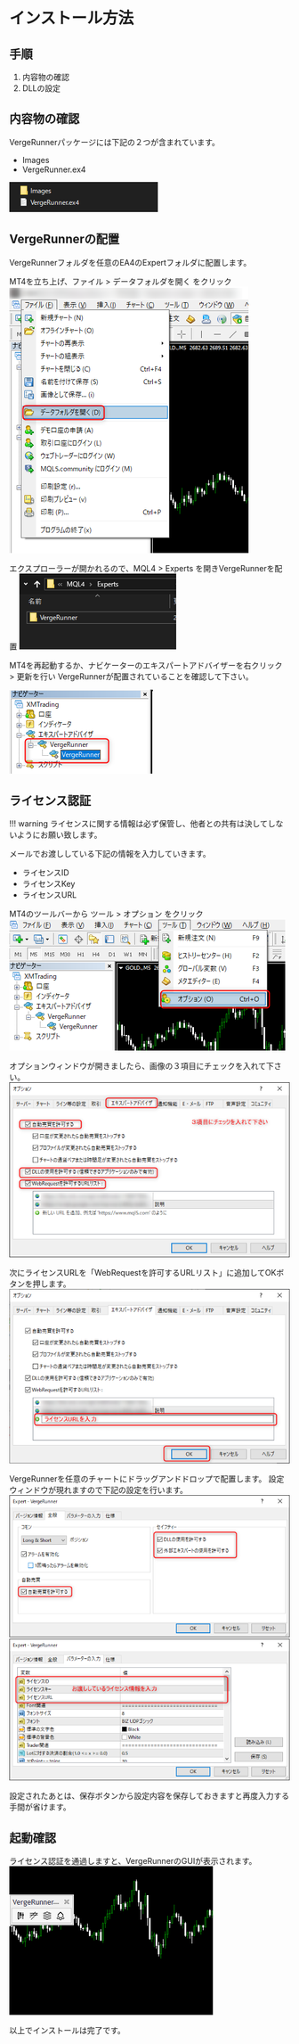 # インストール方法

## 手順
1. 内容物の確認
2. DLLの設定

## 内容物の確認
VergeRunnerパッケージには下記の２つが含まれています。

- Images
- VergeRunner.ex4

![Alt text](_img\img_howtoinstall_001.png)

## VergeRunnerの配置
VergeRunnerフォルダを任意のEA4のExpertフォルダに配置します。

MT4を立ち上げ、ファイル > データフォルダを開く をクリック
![Alt text](_img\img_howtoinstall_002.png)

エクスプローラーが開かれるので、MQL4 > Experts を開きVergeRunnerを配置
![Alt text](_img\img_howtoinstall_003.png)

MT4を再起動するか、ナビケーターのエキスパートアドバイザーを右クリック > 更新を行い
VergeRunnerが配置されていることを確認して下さい。

![Alt text](_img\img_howtoinstall_004.png)

## ライセンス認証
!!! warning
    ライセンスに関する情報は必ず保管し、他者との共有は決してしないようにお願い致します。

メールでお渡ししている下記の情報を入力していきます。

- ライセンスID
- ライセンスKey
- ライセンスURL

MT4のツールバーから ツール > オプション をクリック
![Alt text](_img\img_howtoinstall_005.png)

オプションウィンドウが開きましたら、画像の３項目にチェックを入れて下さい。
![Alt text](_img\img_howtoinstall_006.png)

次にライセンスURLを「WebRequestを許可するURLリスト」に追加してOKボタンを押します。
![Alt text](_img\img_howtoinstall_007.png)

VergeRunnerを任意のチャートにドラッグアンドドロップで配置します。
設定ウィンドウが現れますので下記の設定を行います。
![Alt text](_img\img_howtoinstall_008.png)
![Alt text](_img\img_howtoinstall_009.png)


設定されたあとは、保存ボタンから設定内容を保存しておきますと再度入力する手間が省けます。

## 起動確認
ライセンス認証を通過しますと、VergeRunnerのGUIが表示されます。
![Alt text](_img\img_howtoinstall_010.png)


以上でインストールは完了です。